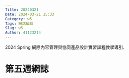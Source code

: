 ```yaml
---
Title: 20240321
Date: 2024-03-21 15:33
Category: w5
Tags: 網誌編寫
Slug: w5
Author: 41123214
---
```


2024 Spring 網際內容管理與協同產品設計實習課程教學導引.

<!-- PELICAN_END_SUMMARY -->

# 第五週網誌